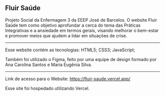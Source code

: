 Fluir Saúde
-------------------------------------
Projeto Social da Enfermagem 3 da EEEP José de Barcelos.
O website Fluir Saúde tem como objetivo aprofundar a cerca do tema das Práticas Integrativas e a ansiedade
em termos gerais, visando melhorar o bem-estar e promover meios que ajudem a lidar em situações de crise.

-------------------------------------
Esse website contém as tecnologias:
HTML5;
CSS3;
JavaScript;

Também foi utilizado o Figma, feito por uma equipe de design formado por Ana Carolina Santos e
Maria Eugênia Silva.

-------------------------------------
Link de acesso para o Website:
https://fluir-saude.vercel.app/

Esse site foi hospedado utilizando Vercel.
